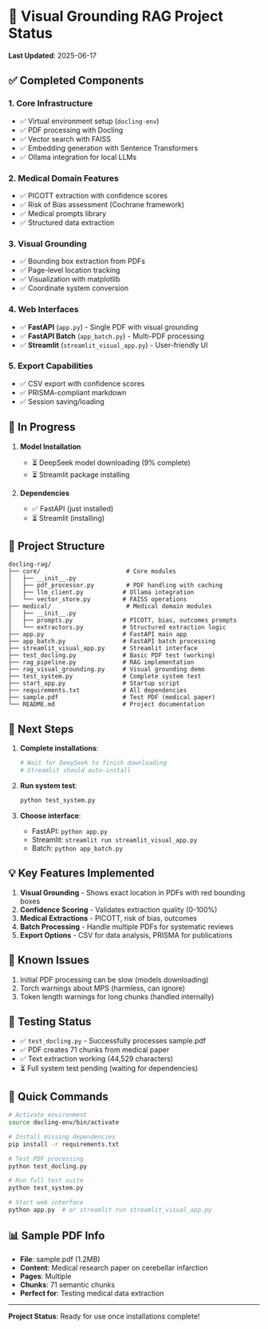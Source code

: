 # 🔬 Visual Grounding RAG Project Status

**Last Updated**: 2025-06-17

## ✅ Completed Components

### 1. **Core Infrastructure**
- ✅ Virtual environment setup (`docling-env`)
- ✅ PDF processing with Docling
- ✅ Vector search with FAISS
- ✅ Embedding generation with Sentence Transformers
- ✅ Ollama integration for local LLMs

### 2. **Medical Domain Features**
- ✅ PICOTT extraction with confidence scores
- ✅ Risk of Bias assessment (Cochrane framework)
- ✅ Medical prompts library
- ✅ Structured data extraction

### 3. **Visual Grounding**
- ✅ Bounding box extraction from PDFs
- ✅ Page-level location tracking
- ✅ Visualization with matplotlib
- ✅ Coordinate system conversion

### 4. **Web Interfaces**
- ✅ **FastAPI** (`app.py`) - Single PDF with visual grounding
- ✅ **FastAPI Batch** (`app_batch.py`) - Multi-PDF processing
- ✅ **Streamlit** (`streamlit_visual_app.py`) - User-friendly UI

### 5. **Export Capabilities**
- ✅ CSV export with confidence scores
- ✅ PRISMA-compliant markdown
- ✅ Session saving/loading

## 🚧 In Progress

1. **Model Installation**
   - ⏳ DeepSeek model downloading (9% complete)
   - ⏳ Streamlit package installing

2. **Dependencies**
   - ✅ FastAPI (just installed)
   - ⏳ Streamlit (installing)

## 📁 Project Structure

```
docling-rag/
├── core/                        # Core modules
│   ├── __init__.py
│   ├── pdf_processor.py         # PDF handling with caching
│   ├── llm_client.py           # Ollama integration
│   └── vector_store.py         # FAISS operations
├── medical/                     # Medical domain modules
│   ├── __init__.py
│   ├── prompts.py              # PICOTT, bias, outcomes prompts
│   └── extractors.py           # Structured extraction logic
├── app.py                      # FastAPI main app
├── app_batch.py                # FastAPI batch processing
├── streamlit_visual_app.py     # Streamlit interface
├── test_docling.py             # Basic PDF test (working)
├── rag_pipeline.py             # RAG implementation
├── rag_visual_grounding.py     # Visual grounding demo
├── test_system.py              # Complete system test
├── start_app.py                # Startup script
├── requirements.txt            # All dependencies
├── sample.pdf                  # Test PDF (medical paper)
└── README.md                   # Project documentation
```

## 🔧 Next Steps

1. **Complete installations**:
   ```bash
   # Wait for DeepSeek to finish downloading
   # Streamlit should auto-install
   ```

2. **Run system test**:
   ```bash
   python test_system.py
   ```

3. **Choose interface**:
   - FastAPI: `python app.py`
   - Streamlit: `streamlit run streamlit_visual_app.py`
   - Batch: `python app_batch.py`

## 💡 Key Features Implemented

1. **Visual Grounding** - Shows exact location in PDFs with red bounding boxes
2. **Confidence Scoring** - Validates extraction quality (0-100%)
3. **Medical Extractions** - PICOTT, risk of bias, outcomes
4. **Batch Processing** - Handle multiple PDFs for systematic reviews
5. **Export Options** - CSV for data analysis, PRISMA for publications

## 🐛 Known Issues

1. Initial PDF processing can be slow (models downloading)
2. Torch warnings about MPS (harmless, can ignore)
3. Token length warnings for long chunks (handled internally)

## 📝 Testing Status

- ✅ `test_docling.py` - Successfully processes sample.pdf
- ✅ PDF creates 71 chunks from medical paper
- ✅ Text extraction working (44,529 characters)
- ⏳ Full system test pending (waiting for dependencies)

## 🚀 Quick Commands

```bash
# Activate environment
source docling-env/bin/activate

# Install missing dependencies
pip install -r requirements.txt

# Test PDF processing
python test_docling.py

# Run full test suite
python test_system.py

# Start web interface
python app.py  # or streamlit run streamlit_visual_app.py
```

## 📊 Sample PDF Info

- **File**: sample.pdf (1.2MB)
- **Content**: Medical research paper on cerebellar infarction
- **Pages**: Multiple
- **Chunks**: 71 semantic chunks
- **Perfect for**: Testing medical data extraction

---

**Project Status**: Ready for use once installations complete!